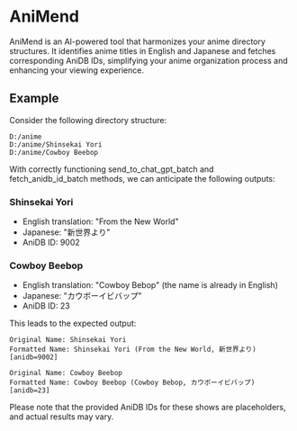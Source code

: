 # AniMend
AniMend is an AI-powered tool that harmonizes your anime directory structures. It identifies anime titles in English and Japanese and fetches corresponding AniDB IDs, simplifying your anime organization process and enhancing your viewing experience.

## Example
Consider the following directory structure:
```shell
D:/anime
D:/anime/Shinsekai Yori
D:/anime/Cowboy Beebop
```

With correctly functioning send_to_chat_gpt_batch and fetch_anidb_id_batch methods, we can anticipate the following outputs:
### Shinsekai Yori
- English translation: "From the New World"
- Japanese: "新世界より"
- AniDB ID: 9002
### Cowboy Beebop
- English translation: "Cowboy Bebop" (the name is already in English)
- Japanese: "カウボーイビバップ"
- AniDB ID: 23
  
This leads to the expected output:
```shell
Original Name: Shinsekai Yori
Formatted Name: Shinsekai Yori (From the New World, 新世界より) [anidb=9002]

Original Name: Cowboy Beebop
Formatted Name: Cowboy Beebop (Cowboy Bebop, カウボーイビバップ) [anidb=23]
```

Please note that the provided AniDB IDs for these shows are placeholders, and actual results may vary.
